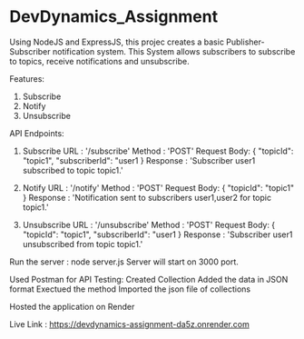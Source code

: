 # DevDynamics_Assignment

Using NodeJS and ExpressJS, this projec creates a basic Publisher-Subscriber notification system. This System allows subscribers to subscribe to topics, receive notifications and unsubscribe.

Features:
1. Subscribe
2. Notify
3. Unsubscribe

API Endpoints:
1. Subscribe
   URL : '/subscribe'
   Method : 'POST'
   Request Body:
   {
     "topicId": "topic1",
     "subscriberId": "user1
   }
   Response : 'Subscriber user1 subscribed to topic topic1.'

2. Notify
   URL : '/notify'
   Method : 'POST'
   Request Body:
   {
     "topicId": "topic1"
   }
   Response : 'Notification sent to subscribers user1,user2 for topic topic1.'

3. Unsubscribe
   URL : '/unsubscribe'
   Method : 'POST'
   Request Body:
   {
     "topicId": "topic1",
     "subscriberId": "user1
   }
   Response : 'Subscriber user1 unsubscribed from topic topic1.'

Run the server : node server.js
Server will start on 3000 port.

Used Postman for API Testing:
Created Collection
Added the data in JSON format
Exectued the method
Imported the json file of collections

Hosted the application on Render

Live Link : https://devdynamics-assignment-da5z.onrender.com
   
